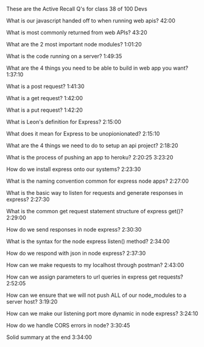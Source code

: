 These are the Active Recall Q's for class 38 of 100 Devs

What is our javascript handed off to when running web apis?
42:00

What is most commonly returned from web APIs?
43:20

What are the 2 most important node modules?
1:01:20

What is the code running on a server?
1:49:35

What are the 4 things you need to be able to build in web app you want?
1:37:10

What is a post request?
1:41:30

What is a get request?
1:42:00

What is a put request?
1:42:20

What is Leon's definition for Express?
2:15:00

What does it mean for Express to be unopionionated?
2:15:10

What are the 4 things we need to do to setup an api project?
2:18:20

What is the process of pushing an app to heroku?
2:20:25
3:23:20

How do we install express onto our systems?
2:23:30

What is the naming convention common for express node apps?
2:27:00

What is the basic way to listen for requests and generate responses in express?
2:27:30

What is the common get request statement structure of express get()?
2:29:00

How do we send responses in node express?
2:30:30

What is the syntax for the node express listen() method?
2:34:00

How do we respond with json in node express?
2:37:30

How can we make requests to my localhost through postman?
2:43:00

How can we assign parameters to url queries in express get requests?
2:52:05

How can we ensure that we will not push ALL of our node_modules to a server host?
3:19:20

How can we make our listening port more dynamic in node express?
3:24:10

How do we handle CORS errors in node?
3:30:45

Solid summary at the end 
3:34:00
